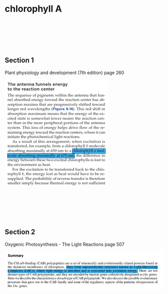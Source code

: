 # chlorophyll A







<br><br><br><br><br>






## Section 1
Plant physiology and development (7th edition) 
page 260

![Chlorophyll absorption](chlorophyll_A_absorption.png)





<br><br><br><br><br>










## Section 2
Oxygenic Photosynthesis - The Light Reactions
page 507

![Chlorophyll absorption](chlorophyll_A_absorption2.png)